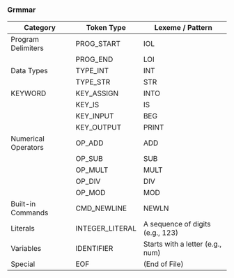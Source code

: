 ### Grmmar

| Category               | Token Type          | Lexeme / Pattern                  |
| ---------------------- | ------------------- | --------------------------------- |
| Program Delimiters     | PROG_START        | IOL                             |
|                        | PROG_END          | LOI                             |
| Data Types             | TYPE_INT          | INT                             |
|                        | TYPE_STR          | STR                             |
| KEYWORD                | KEY_ASSIGN        | INTO                            |
|                        | KEY_IS            | IS                              |
|                        | KEY_INPUT         | BEG                             |
|                        | KEY_OUTPUT        | PRINT                           |
| Numerical Operators    | OP_ADD            | ADD                             |
|                        | OP_SUB            | SUB                             |
|                        | OP_MULT           | MULT                            |
|                        | OP_DIV            | DIV                             |
|                        | OP_MOD            | MOD                             |
| Built-in Commands      | CMD_NEWLINE       | NEWLN                           |
| Literals               | INTEGER_LITERAL   | A sequence of digits (e.g., 123) |
| Variables              | IDENTIFIER        | Starts with a letter (e.g., num) |
| Special                | EOF               | (End of File)                     |
